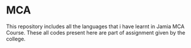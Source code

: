 # MCA
This repository includes all the languages that i have learnt in Jamia MCA Course.
These all codes present here are part of assignment given by the college.
